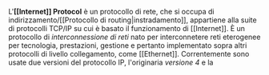 L'__[[Internet]] Protocol__ è un protocollo di rete, che si occupa di indirizzamento/[[Protocollo di routing|instradamento]], appartiene alla suite di protocolli TCP/IP su cui è basato il funzionamento di [[Internet]].
È un protocollo di _interconnessione di reti_ nato per interconnetere reti eterogenee per tecnologia, prestazioni, gestione e pertanto implementato sopra altri protocolli di livello collegamento, come [[Ethernet]].
Correntemente sono usate due versioni del protocollo IP, l'originaria _versione 4_ e la 